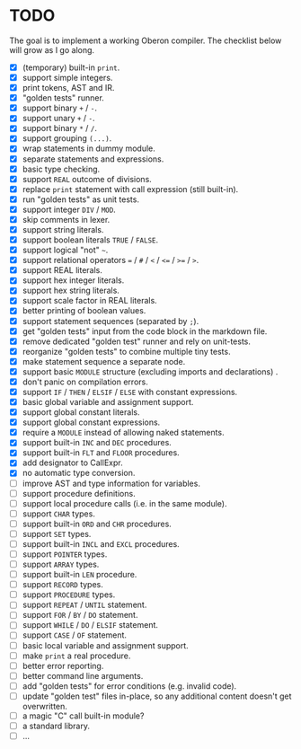 # TODO

The goal is to implement a working Oberon compiler. The checklist below will grow as I go along.

- [x] (temporary) built-in `print`.
- [x] support simple integers.
- [x] print tokens, AST and IR.
- [x] "golden tests" runner.
- [x] support binary `+` / `-`.
- [x] support unary `+` / `-`.
- [x] support binary `*` / `/`.
- [x] support grouping `(...)`.
- [x] wrap statements in dummy module.
- [x] separate statements and expressions.
- [x] basic type checking.
- [x] support `REAL` outcome of divisions.
- [x] replace `print` statement with call expression (still built-in).
- [x] run "golden tests" as unit tests.
- [x] support integer `DIV` / `MOD`.
- [x] skip comments in lexer.
- [x] support string literals.
- [x] support boolean literals `TRUE` / `FALSE`.
- [x] support logical "not" `~`.
- [x] support relational operators `=` / `#` / `<` / `<=` / `>=` / `>`.
- [x] support REAL literals.
- [x] support hex integer literals.
- [x] support hex string literals.
- [x] support scale factor in REAL literals.
- [x] better printing of boolean values.
- [x] support statement sequences (separated by `;`).
- [x] get "golden tests" input from the code block in the markdown file.
- [x] remove dedicated "golden test" runner and rely on unit-tests.
- [x] reorganize "golden tests" to combine multiple tiny tests.
- [x] make statement sequence a separate node.
- [x] support basic `MODULE` structure (excluding imports and declarations) .
- [x] don't panic on compilation errors.
- [x] support `IF` / `THEN` / `ELSIF` / `ELSE` with constant expressions.
- [x] basic global variable and assignment support.
- [x] support global constant literals.
- [x] support global constant expressions.
- [x] require a `MODULE` instead of allowing naked statements.
- [X] support built-in `INC` and `DEC` procedures. 
- [X] support built-in `FLT` and `FLOOR` procedures.
- [X] add designator to CallExpr.
- [X] no automatic type conversion.
- [ ] improve AST and type information for variables.
- [ ] support procedure definitions.
- [ ] support local procedure calls (i.e. in the same module).
- [ ] support `CHAR` types. 
- [ ] support built-in `ORD` and `CHR` procedures.
- [ ] support `SET` types.
- [ ] support built-in `INCL` and `EXCL` procedures. 
- [ ] support `POINTER` types.
- [ ] support `ARRAY` types.
- [ ] support built-in `LEN` procedure.
- [ ] support `RECORD` types.
- [ ] support `PROCEDURE` types.
- [ ] support `REPEAT` / `UNTIL` statement.
- [ ] support `FOR` / `BY` / `DO` statement.
- [ ] support `WHILE` / `DO` / `ELSIF` statement.
- [ ] support `CASE` / `OF` statement.
- [ ] basic local variable and assignment support.
- [ ] make `print` a real procedure.
- [ ] better error reporting.
- [ ] better command line arguments.
- [ ] add "golden tests" for error conditions (e.g. invalid code).
- [ ] update "golden test" files in-place, so any additional content doesn't get overwritten.
- [ ] a magic "C" call built-in module?
- [ ] a standard library.
- [ ] ...

